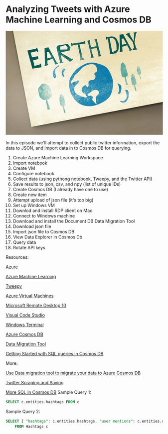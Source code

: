 # Analyzing Tweets with Azure Machine Learning and Cosmos DB

![EarthDay](img/header.jpg)

In this episode we'll attempt to collect public twitter information, export the data to JSON, and import data in to Cosmos DB for querying.

1. Create Azure Machine Learning Workspace
2. Import notebook
3. Create VM
4. Configure notebook
5. Collect data (using pythong notebook, Tweepy, and the Twitter API)
6. Save results to json, csv, and npy (list of unique IDs)
7. Create Cosmos DB (I already have one to use)
8. Create new item
9. Attempt upload of json file (it's too big)
10. Set up Windows VM
11. Downlod and install RDP client on Mac
12. Connect to Windows machine
13. Download and install the Document DB Data Migration Tool
14. Download json file
15. Import json file to Cosmos DB
16. View Data Explorer in Cosmos Db
17. Query data
18. Rotate API keys

Resources:

[Azure](https://azure.microsoft.com/free/?WT_.mc_id=github-twitch04-jahand)

[Azure Machine Learning](https://docs.microsoft.com/en-us/azure/machine-learning/?WT_.mc_id=github-twitch04-jahand)

[Tweepy](https://tweepy.org)

[Azure Virtual Machines](https://docs.microsoft.com/en-us/azure/virtual-machines/?WT_.mc_id=github-twitch04-jahand)

[Microsoft Remote Desktop 10](https://apps.apple.com/us/app/microsoft-remote-desktop-10/id1295203466?mt=12)

[Visual Code Studio](https://code.visualstudio.com/docs/?WT_.mc_id=github-twitch04-jahand)

[Windows Terminal](https://www.microsoft.com/en-us/p/windows-terminal-preview/9n0dx20hk701/?WT_.mc_id=github-twitch04-jahand)

[Azure Cosmos DB](https://docs.microsoft.com/en-us/azure/cosmos-db/introduction/?WT_.mc_id=github-twitch04-jahand)

[Data Migration Tool](https://aka.ms/csdmtool)

[Getting Started with SQL queries in Cosmos DB](https://docs.microsoft.com/en-us/azure/cosmos-db/sql-query-getting-started/?WT_.mc_id=github-twitch04-jahand)

More:

[Use Data migration tool to migrate your data to Azure Cosmos DB](
https://docs.microsoft.com/en-us/azure/cosmos-db/import-data)

[Twitter Scraping and Saving](
https://github.com/Dkreitzer/Twitter_Scraping_and_Saving)

[More SQL in Cosmos DB](https://docs.microsoft.com/en-us/azure/cosmos-db/sql-query-select/?WT_.mc_id=github-twitch04-jahand)
Sample Query 1:

```SQL
SELECT c.entities.hashtags FROM c
```

Sample Query 2:

```SQL
SELECT { "hashtags": c.entities.hashtags, "user mentions": c.entities.user_mentions, "urls": c.urls }
    FROM Hashtags c
 ```